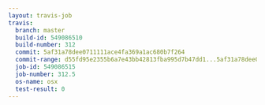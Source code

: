 ```yaml
---
layout: travis-job
travis:
  branch: master
  build-id: 549086510
  build-number: 312
  commit: 5af31a78dee0711111ace4fa369a1ac680b7f264
  commit-range: d55fd95e2355b6a7e43bb42813fba995d7b47dd1...5af31a78dee0711111ace4fa369a1ac680b7f264
  job-id: 549086515
  job-number: 312.5
  os-name: osx
  test-result: 0
---
```

